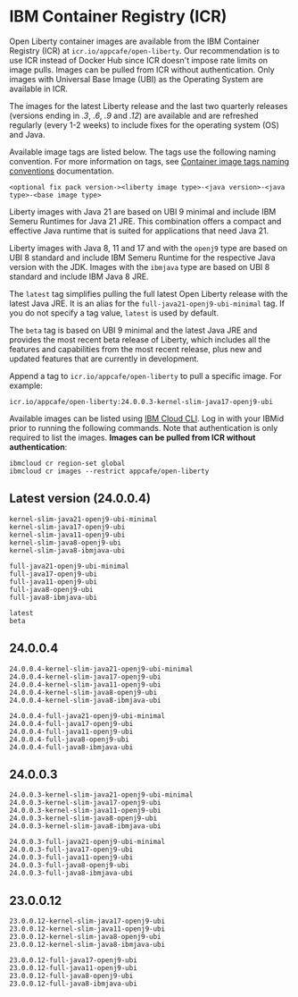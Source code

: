 
# IBM Container Registry (ICR)

Open Liberty container images are available from the IBM Container Registry (ICR) at `icr.io/appcafe/open-liberty`. Our recommendation is to use ICR instead of Docker Hub since ICR doesn't impose rate limits on image pulls. Images can be pulled from ICR without authentication. Only images with Universal Base Image (UBI) as the Operating System are available in ICR.

The images for the latest Liberty release and the last two quarterly releases (versions ending in _.3_, _.6_, _.9_ and _.12_) are available and are refreshed regularly (every 1-2 weeks) to include fixes for the operating system (OS) and Java.

Available image tags are listed below. The tags use the following naming convention. For more information on tags, see [Container image tags naming conventions](https://docs-draft-openlibertyio.mqj6zf7jocq.us-south.codeengine.appdomain.cloud/docs/latest/container-images.html#tags) documentation.
```
<optional fix pack version-><liberty image type>-<java version>-<java type>-<base image type>
```

Liberty images with Java 21 are based on UBI 9 minimal and include IBM Semeru Runtimes for Java 21 JRE. This combination offers a compact and effective Java runtime that is suited for applications that need Java 21.

Liberty images with Java 8, 11 and 17 and with the `openj9` type are based on UBI 8 standard and include IBM Semeru Runtime for the respective Java version with the JDK. Images with the `ibmjava` type are based on UBI 8 standard and include IBM Java 8 JRE.

The `latest` tag simplifies pulling the full latest Open Liberty release with the latest Java JRE. It is an alias for the `full-java21-openj9-ubi-minimal` tag. If you do not specify a tag value, `latest` is used by default.

The `beta` tag is based on UBI 9 minimal and the latest Java JRE and provides the most recent beta release of Liberty, which includes all the features and capabilities from the most recent release, plus new and updated features that are currently in development.

Append a tag to `icr.io/appcafe/open-liberty` to pull a specific image. For example: 
```
icr.io/appcafe/open-liberty:24.0.0.3-kernel-slim-java17-openj9-ubi
```

Available images can be listed using [IBM Cloud CLI](https://cloud.ibm.com/docs/cli?topic=cli-getting-started). Log in with your IBMid prior to running the following commands. Note that authentication is only required to list the images. **Images can be pulled from ICR without authentication**: 
```
ibmcloud cr region-set global 
ibmcloud cr images --restrict appcafe/open-liberty
```

## Latest version (24.0.0.4)

```
kernel-slim-java21-openj9-ubi-minimal
kernel-slim-java17-openj9-ubi
kernel-slim-java11-openj9-ubi
kernel-slim-java8-openj9-ubi
kernel-slim-java8-ibmjava-ubi

full-java21-openj9-ubi-minimal
full-java17-openj9-ubi
full-java11-openj9-ubi
full-java8-openj9-ubi
full-java8-ibmjava-ubi

latest
beta
```

## 24.0.0.4

```
24.0.0.4-kernel-slim-java21-openj9-ubi-minimal
24.0.0.4-kernel-slim-java17-openj9-ubi
24.0.0.4-kernel-slim-java11-openj9-ubi
24.0.0.4-kernel-slim-java8-openj9-ubi
24.0.0.4-kernel-slim-java8-ibmjava-ubi

24.0.0.4-full-java21-openj9-ubi-minimal
24.0.0.4-full-java17-openj9-ubi
24.0.0.4-full-java11-openj9-ubi
24.0.0.4-full-java8-openj9-ubi
24.0.0.4-full-java8-ibmjava-ubi
```

## 24.0.0.3

```
24.0.0.3-kernel-slim-java21-openj9-ubi-minimal
24.0.0.3-kernel-slim-java17-openj9-ubi
24.0.0.3-kernel-slim-java11-openj9-ubi
24.0.0.3-kernel-slim-java8-openj9-ubi
24.0.0.3-kernel-slim-java8-ibmjava-ubi

24.0.0.3-full-java21-openj9-ubi-minimal
24.0.0.3-full-java17-openj9-ubi
24.0.0.3-full-java11-openj9-ubi
24.0.0.3-full-java8-openj9-ubi
24.0.0.3-full-java8-ibmjava-ubi
```

## 23.0.0.12

```
23.0.0.12-kernel-slim-java17-openj9-ubi
23.0.0.12-kernel-slim-java11-openj9-ubi
23.0.0.12-kernel-slim-java8-openj9-ubi
23.0.0.12-kernel-slim-java8-ibmjava-ubi

23.0.0.12-full-java17-openj9-ubi
23.0.0.12-full-java11-openj9-ubi
23.0.0.12-full-java8-openj9-ubi
23.0.0.12-full-java8-ibmjava-ubi
```
